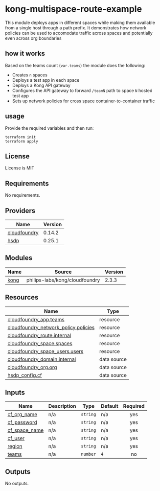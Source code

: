 # kong-multispace-route-example

This module deploys apps in different spaces while making them
available from a single host through a path prefix. It demonstrates
how network policies can be used to accomodate traffic across 
spaces and potentially even across org boundaries

## how it works

Based on the teams count (`var.teams`) the module does the following:

- Creates `n` spaces
- Deploys a test app in each space
- Deploys a Kong API gateway
- Configures the API gateway to forward `/teamN` path to space `N` hosted test app
- Sets up network policies for cross space container-to-container traffic 

## usage

Provide the required variables and then run:

```shell
terraform init
terraform apply
```

## License

License is MIT

<!--- BEGIN_TF_DOCS --->
## Requirements

No requirements.

## Providers

| Name | Version |
|------|---------|
| <a name="provider_cloudfoundry"></a> [cloudfoundry](#provider\_cloudfoundry) | 0.14.2 |
| <a name="provider_hsdp"></a> [hsdp](#provider\_hsdp) | 0.25.1 |

## Modules

| Name | Source | Version |
|------|--------|---------|
| <a name="module_kong"></a> [kong](#module\_kong) | philips-labs/kong/cloudfoundry | 2.3.3 |

## Resources

| Name | Type |
|------|------|
| [cloudfoundry_app.teams](https://registry.terraform.io/providers/cloudfoundry-community/cloudfoundry/latest/docs/resources/app) | resource |
| [cloudfoundry_network_policy.policies](https://registry.terraform.io/providers/cloudfoundry-community/cloudfoundry/latest/docs/resources/network_policy) | resource |
| [cloudfoundry_route.internal](https://registry.terraform.io/providers/cloudfoundry-community/cloudfoundry/latest/docs/resources/route) | resource |
| [cloudfoundry_space.spaces](https://registry.terraform.io/providers/cloudfoundry-community/cloudfoundry/latest/docs/resources/space) | resource |
| [cloudfoundry_space_users.users](https://registry.terraform.io/providers/cloudfoundry-community/cloudfoundry/latest/docs/resources/space_users) | resource |
| [cloudfoundry_domain.internal](https://registry.terraform.io/providers/cloudfoundry-community/cloudfoundry/latest/docs/data-sources/domain) | data source |
| [cloudfoundry_org.org](https://registry.terraform.io/providers/cloudfoundry-community/cloudfoundry/latest/docs/data-sources/org) | data source |
| [hsdp_config.cf](https://registry.terraform.io/providers/philips-software/hsdp/latest/docs/data-sources/config) | data source |

## Inputs

| Name | Description | Type | Default | Required |
|------|-------------|------|---------|:--------:|
| <a name="input_cf_org_name"></a> [cf\_org\_name](#input\_cf\_org\_name) | n/a | `string` | n/a | yes |
| <a name="input_cf_password"></a> [cf\_password](#input\_cf\_password) | n/a | `string` | n/a | yes |
| <a name="input_cf_space_name"></a> [cf\_space\_name](#input\_cf\_space\_name) | n/a | `string` | n/a | yes |
| <a name="input_cf_user"></a> [cf\_user](#input\_cf\_user) | n/a | `string` | n/a | yes |
| <a name="input_region"></a> [region](#input\_region) | n/a | `string` | n/a | yes |
| <a name="input_teams"></a> [teams](#input\_teams) | n/a | `number` | `4` | no |

## Outputs

No outputs.

<!--- END_TF_DOCS --->
